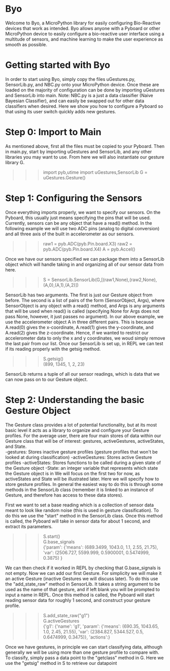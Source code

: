 # Byo
Welcome to Byo, a MicroPython library for easily configuring Bio-Reactive devices that work as intended. Byo allows anyone with a Pyboard or other MicroPython device to easily configure a bio-reactive user interface using a multitude of sensors, and machine learning to make the user experience as smooth as possible.


# Getting started with Byo
In order to start using Byo, simply copy the files uGestures.py, SensorLib.py, and NBC.py onto your MicroPython device. Once these are loaded on the majority of configuration can be done by importing uGestures and SensorLib into main. Note: NBC.py is a just a data classifier (Naive Bayesian Classifier), and can easily be swapped out for other data classifiers when desired. Here we show you how to configure a Pyboard so that using its user switch quickly adds new gestures.

  
# Step 0: Import to Main
As mentioned above, first all the files must be copied to your Pyboard. Then in main.py, start by importing uGestures and SensorLib, and any other libraries you may want to use. From here we will also instantiate our gesture library G.

  >>>import pyb,utime
  >>>import uGestures,SensorLib
  >>>G = uGestures.Gesture()

# Step 1: Configuring the Sensors
Once everything imports properly, we want to specify our sensors. On the Pyboard, this usually just means specifying the pins that will be used. Currently, sensors can be any object that have a read() method. In the following example we will use two ADC pins (analog to digital conversion) and all three axis of the built in accelerometer as our sensors. 

  >>>raw1 = pyb.ADC(pyb.Pin.board.X3)
  >>>raw2 = pyb.ADC(pyb.Pin.board.X4)
  >>>A = pyb.Accel()
  
Once we have our sensors specified we can package them into a SensorLib object which will handle taking in and organizing all of our sensor data from here.

  >>>S = SensorLib.SensorLib(G,[(raw1,None),(raw2,None),(A,0),(A,1),(A,2)])
  
SensorLib has two arguments. The first is just our Gesture object from before. The second is a list of pairs of the form (SensorObject, Args), where SensorObject is any object with a read() method, and Args is any arguments that will be used when read() is called (specifying None for Args does not pass None, however, it just passes no argument). In our above example, we use the accelerometer object A in three different pairs. This is because A.read(0) gives the x-coordinate, A.read(1) gives the y-coordinate, and A.read(2) gives the z-coordinate. Hence, if we wanted to restrict our accelerometer data to only the x and y coordinates, we woud simply remove the last pair from our list. Once our SensorLib is set up, in REPL we can test if its reading properly with the getsig method.

  >>> S.getsig()                                                                  
  (899, 1345, 1, 2, 23)  
  
SensorLib returns a tuple of all our sensor readings, which is data that we can now pass on to our Gesture object.

# Step 2: Understanding the basic Gesture Object
The Gesture class provides a lot of potential functionality, but at its most basic level it acts as a library to organize and configure your Gesture profiles. For the average user, there are four main stores of data within our Gesture class that will be of interest: gestures, activeGestures, activeStates, and State.  
  -gestures: Stores inactive gesture profiles (gesture profiles that won't be looked at during classification)
  -activeGestures: Stores active Gesture profiles
  -activeStates: Stores functions to be called during a given state of the Gesture object
  -State: an integer variable that represents which state the Gesture object is in
We will focus on the first two for now, as activeStates and State will be illustrated later. Here we will specify how to store gesture profiles. In general the easiest way to do this is through some methods in the SensorLib class (remember it is linked to an instance of Gesture, and therefore has access to these data stores).

First we want to set a base reading which is a collection of sensor data meant to look like random noise (this is used in gesture classification). To do this we use the "start" method in the SensorLib class. Once this method is called, the Pyboard will take in sensor data for about 1 second, and extract its parameters.

  >>> S.start()                                                                   
  >>> G.base_signals                                                              
  {'param': {'means': (689.3499, 1043.0, 1.1, 2.55, 21.75), 'var': (2506.727, 5599.999, 0.5900001, 0.5474999, 0.3875) }

We can then check if it worked in REPL by checking that G.base_signals is not empty. Now we can add our first Gesture. For simplicity we will make it an active Gesture (inactive Gestures we will discuss later). To do this use the "add_state_raw" method in SensorLib. It takes a string argument to be used as the name of that gesture, and if left blank you will be prompted to input a name in REPL. Once this method is called, the Pyboard will start reading sensor data for roughly 1 second, and construct your gesture profile.

  >>> S.add_state_raw("g1")                                                       
  >>> G.activeGestures                                                            
  {'g1': {'name': 'g1', 'param': {'means': (690.35, 1043.65, 1.0, 2.45, 21.55), 'var': (2384.827, 5344.527, 0.5, 0.6474999, 0.3475)}, 'actions':}
  
Once we have gestures, in principle we can start classifying data, although generally we will be using more than one gesture profile to compare with. To classify, simply pass a data point to the "getclass" method in G. Here we use the "getsig" method in S to retrieve our datapoint
  




